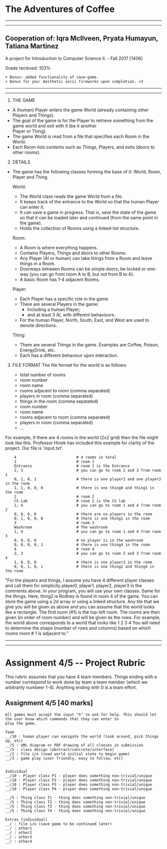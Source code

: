 # The Adventures of Coffee
  -------------------------------------------------------------------------------------------------
  -------------------------------------------------------------------------------------------------
  Cooperation of: Iqra McIlveen, Pryata Humayun, Tatiana Martinez
  -----------------------------
  A project for Introduction to Computer Science II. - Fall 2017 [1406] 
  
  Grade recieved: 103% 
  
    + Bonus: added functionality of save-game.
    + Bonus for you: Aesthetic ascii fireworks upon completion. <3
  -------------------------------------------------------------------------------------------------
  -------------------------------------------------------------------------------------------------
  
1. THE GAME
- A (human) Player enters the game World (already containing other Players and Things). 
- The goal of the game is for the Player to retrieve something from the game world and exit with it (be it another    
  Player or Thing).
- The game World is read from a file that specifies each Room in the World. 
- Each Room lists contents such as Things, Players, and exits (doors to other rooms).

2. DETAILS
- The game has the following classes forming the base of it: World, Room, Player and Thing.
  
  World: 
  
    - The World class reads the game World from a file. 
    - It keeps track of the entrance to the World so that the human Player can enter it.
    - It can save a game in progress. That is, save the state of the game so that it can be loaded later
      and continued (from the same point in the game). 
    - Holds the collection of Rooms using a linked-list structure.
    
  Room: 
  
    - A Room is where everything happens. 
    - Contains Players, Things and doors to other Rooms. 
    - Any Player (AI or human) can take things from a Room and leave things in a Room. 
    - Doorways between Rooms can be simple doors, be locked or one-way (you can go from room A to B, but not from B to A). 
    - A basic Room has 1-4 adjacent Rooms.
    
  Player: 
  
    - Each Player has a specific role in the game. 
    - There are several Players in the game: 
      - Including a human Player; 
      - and at least 3 AI, with different behaviours.
    - For the human Player, North, South, East, and West are used to denote directions.
    
  Thing: 
  
    - There are several Things in the game. Examples are Coffee, Poison, EnergyDrink, etc. 
    - Each has a different behaviour upon interaction.
    
3. FILE FORMAT
  The file format for the world is as follows:
  
      - total number of rooms
      - room number
      - room name
      - rooms adjacent to room (comma separated)
      - players in room (comma separated)
      - things in the room (comma sepatated)
      - room number
      - room name
      - rooms adjacent to room (comma separated)
      - players in room (comma separated)
      - ...
      
  For example, if there are 4 rooms in the world (2x2 grid) then the file might look like this. 
  Professor Hinek has included this example for clarity of the project. Our file is 'input.txt'.
  
        4                           # 4 rooms in total
        1                           # room 1
        Entrance                    # room 1 is the Entrance
        2, 3                        # you can go to room 2 and 3 from room 1
        0, 1, 0, 1                  # there is one player1 and one player3 in the room
        1, 1, 0, 0, 0               # there is one thing0 and thing1 in the room
        2                           # room 2
        CS Lab                      # room 2 is the CS lab
        1, 4                        # you can go to room 1 and 4 from room 2
        0, 0, 0, 0                  # there are no players in the room
        0, 1, 0, 0, 0               # there is one thing1 in the room
        3                           # room 3
        Washroom                    # The washroom
        1, 4                        # you can go to room 1 and 4 from room 3
        0, 0, 0, 0                  # no player is in the washroom
        0, 0, 0, 0, 1               # there is one thing4 in the room
        4                           # room 4
        2, 3                        # you can go to room 2 and 3 from room 4
        1, 0, 0, 0                  # there is one player1 in the room
        0, 0, 1, 0, 1               # there is one thing2 and thing4 in the room
        
        
  "For the players and things, I assume you have 4 different player classes and call them for
  simplicity player0, player1, player2, player3 in the comments above. In your program, you will use
  your own classes. Same for the things. Here, thing2 is Rodney is found in room 4 of the game.
  You can store the game using a 2d array or using a linked structure. Any tile that we give you
  will be given as above and you can assume that the world looks like a rectangle. The first room
  (#1) is the top-left room. The rooms are then given (in order of room number) and will be given
  as the rows. For example, the world above corresponds to a world that looks like
  1 2
  3 4
  You will need to determine the shape (number of rows and columns) based on which rooms
  room # 1 is adjacent to."
  
  -------------------------------------------------------------------------------------------------
  -------------------------------------------------------------------------------------------------
  
Assignment 4/5 -- Project Rubric
================================

This rubric assumes that you have 4 team members. Things ending with a number correspond to work done by team a team member (which we arbitrarily numbeer 1-4). Anything ending with 0 is a team effort.

Assignment 4/5 [40 marks]
-------------------------

    All games must accept the input "h" to ask for help. This should let the user know which commands that they can enter to 
    play the game.

    Team
    __/10 : human player can navigate the world (look around, pick things up, etc)
    __/5 : UML diagram or PDF drawing of all classes in submission
    __/5 : class design (abstract/concrete/interface) 
    __/2 : file i/o (read world initial state to begin game)
    __/3 : game play (user friendly, easy to follow, etc)


    Individual
    __/10 : Player class P1 - player does something non-trivial/unique
    __/10 : Player class P2 - player does something non-trivial/unique
    __/10 : Player class P3 - player does something non-trivial/unique
    __/10 : Player class P4 - player does something non-trivial/unique

    __/5 : Thing class T1 - thing does something non-trivial/unique
    __/5 : Thing class T2 - thing does something non-trivial/unique
    __/5 : Thing class T3 - thing does something non-trivial/unique
    __/5 : Thing class T4 - thing does something non-trivial/unique

    Extras (individual)
    __/ : file i/o (save game to be continued later)
    __/ : other1
    __/ : other2
    __/ : other3
    __/ : other4
